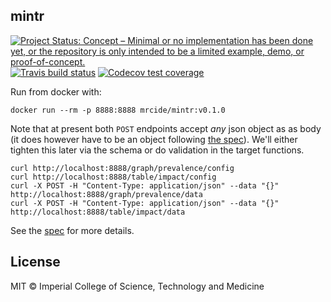 ## mintr

<!-- badges: start -->
[![Project Status: Concept – Minimal or no implementation has been done yet, or the repository is only intended to be a limited example, demo, or proof-of-concept.](https://www.repostatus.org/badges/latest/concept.svg)](https://www.repostatus.org/#concept)
[![Travis build status](https://travis-ci.com/mrc-ide/mintr.svg?branch=master)](https://travis-ci.com/mrc-ide/mintr)
[![Codecov test coverage](https://codecov.io/gh/mrc-ide/mintr/branch/master/graph/badge.svg)](https://codecov.io/gh/mrc-ide/mintr?branch=master)
<!-- badges: end -->

Run from docker with:

```
docker run --rm -p 8888:8888 mrcide/mintr:v0.1.0
```

Note that at present both `POST` endpoints accept *any* json object as as body (it does however have to be an object following [the spec](inst/schema/Data.schema.json)).  We'll either tighten this later via the schema or do validation in the target functions.

```
curl http://localhost:8888/graph/prevalence/config
curl http://localhost:8888/table/impact/config
curl -X POST -H "Content-Type: application/json" --data "{}" http://localhost:8888/graph/prevalence/data
curl -X POST -H "Content-Type: application/json" --data "{}" http://localhost:8888/table/impact/data
```

See the [spec](inst/schema/spec.md) for more details.

## License

MIT © Imperial College of Science, Technology and Medicine
